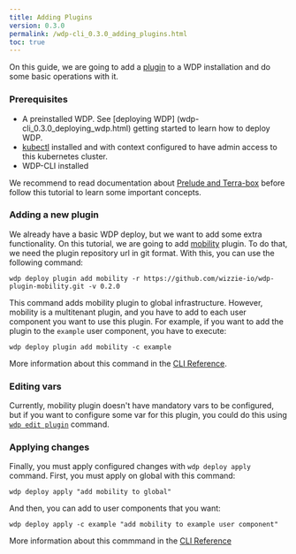```yaml
---
title: Adding Plugins
version: 0.3.0
permalink: /wdp-cli_0.3.0_adding_plugins.html
toc: true
---
```


On this guide, we are going to add a [plugin]() to a WDP installation and do 
some basic operations with it. 

### Prerequisites

- A preinstalled WDP. See [deploying WDP] (wdp-cli_0.3.0_deploying_wdp.html)
getting started to learn how to deploy WDP. 
- [kubectl](https://kubernetes.io/docs/tasks/tools/install-kubectl/) installed
and with context configured to have admin access to this kubernetes cluster.
- WDP-CLI installed

We recommend to read documentation about [Prelude and Terra-box](prelude_index.html) 
before follow this tutorial to learn some important concepts.

### Adding a new plugin

We already have a basic WDP deploy, but we want to add some extra functionality. 
On this tutorial, we are going to add [mobility]() plugin. To do that, we need
the plugin repository url in git format. With this, you can use the following
command:

```
wdp deploy plugin add mobility -r https://github.com/wizzie-io/wdp-plugin-mobility.git -v 0.2.0
```

This command adds mobility plugin to global infrastructure. However, mobility is a
multitenant plugin, and you have to add to each user component you want to use this plugin. 
For example, if you want to add the plugin to the `example` user component, you have to
execute:
```
wdp deploy plugin add mobility -c example
```

More information about this command in the [CLI Reference](wdp-cli_0.3.0_deploy.html#add).

### Editing vars

Currently, mobility plugin doesn't have mandatory vars to be configured, 
but if you want to configure some var for this plugin, you could do this using 
[`wdp edit plugin`](wdp-cli_0.3.0_deploy.html#edit) command.

### Applying changes

Finally, you must apply configured changes with `wdp deploy apply` command. First, 
you must apply on global with this command:
```
wdp deploy apply "add mobility to global"
```

And then, you can add to user components that you want:
```
wdp deploy apply -c example "add mobility to example user component"
```

More information about this commmand in the [CLI Reference](wdp-cli_0.3.0_deploy.html#apply)